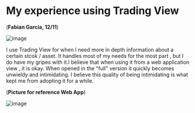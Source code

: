 # My experience using Trading View
(**Fabian Garcia, 12/11**)


![image](https://user-images.githubusercontent.com/68124971/206932444-adf979f1-276d-48e2-8352-07992090bcdc.png)

I use Trading View for when I need more in depth information about a certain stcok / asset. It handles most of my needs for the most part , but I do have my gripes with it.I believe that when using it from a web application view , it is okay. When opened in the "full" version it quickly becomes unwieldy and intimidating. I believe this quality of being intimidating is what kept me from adopting it for a while.

(**Picture for reference Web App**)

![image](https://user-images.githubusercontent.com/68124971/206933996-e3a0eeea-6702-4c0f-b686-04c397754138.png)
